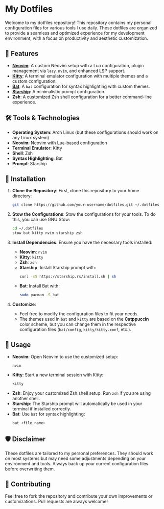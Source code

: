 # My Dotfiles

Welcome to my dotfiles repository! This repository contains my personal configuration files for various tools I use daily. These dotfiles are organized to provide a seamless and optimized experience for my development environment, with a focus on productivity and aesthetic customization.

## 🌟 Features

- [**Neovim**](https://github.com/neovim/neovim): A custom Neovim setup with a Lua configuration, plugin management via `lazy.nvim`, and enhanced LSP support.
- [**Kitty**](https://github.com/kovidgoyal/kitty): A terminal emulator configuration with multiple themes and a custom configuration.
- [**Bat**](https://github.com/sharkdp/bat): A `bat` configuration for syntax highlighting with custom themes.
- [**Starship**](https://github.com/starship/starship): A minimalistic prompt configuration.
- **Zsh**: A customized Zsh shell configuration for a better command-line experience.

## 🛠️ Tools & Technologies

- **Operating System**: Arch Linux (but these configurations should work on any Linux system)
- **Neovim**: Neovim with Lua-based configuration
- **Terminal Emulator**: Kitty
- **Shell**: Zsh
- **Syntax Highlighting**: Bat
- **Prompt**: Starship
## 🚀 Installation

1. **Clone the Repository**:
   First, clone this repository to your home directory:
   ```bash
   git clone https://github.com/your-username/dotfiles.git ~/.dotfiles
   ```

2. **Stow the Configurations**:
   Stow the configurations for your tools. To do this, you can use GNU Stow:
   ```bash
   cd ~/.dotfiles
   stow bat kitty nvim starship zsh
   ```

3. **Install Dependencies**:
   Ensure you have the necessary tools installed:

   - **Neovim**: `nvim`
   - **Kitty**: `kitty`
   - **Zsh**: `zsh`
   - **Starship**: Install Starship prompt with:
     ```bash
     curl -sS https://starship.rs/install.sh | sh
     ```
   - **Bat**: Install Bat with:
     ```bash
     sudo pacman -S bat
     ```

4. **Customize**:
   - Feel free to modify the configuration files to fit your needs.
   - The themes used in `bat` and `kitty` are based on the **Catppuccin** color scheme, but you can change them in the respective configuration files (`bat/config`, `kitty/kitty.conf`, etc.).

## 📜 Usage

- **Neovim**: Open Neovim to use the customized setup:
  ```bash
  nvim
  ```
- **Kitty**: Start a new terminal session with Kitty:
  ```bash
  kitty
  ```
- **Zsh**: Enjoy your customized Zsh shell setup. Run `zsh` if you are using another shell.
- **Starship**: The Starship prompt will automatically be used in your terminal if installed correctly.
- **Bat**: Use `bat` for syntax highlighting:
  ```bash
  bat <file_name>
  ```

## 🛡️ Disclaimer

These dotfiles are tailored to my personal preferences. They should work on most systems but may need some adjustments depending on your environment and tools. Always back up your current configuration files before overwriting them.

## 🤝 Contributing

Feel free to fork the repository and contribute your own improvements or customizations. Pull requests are always welcome!
